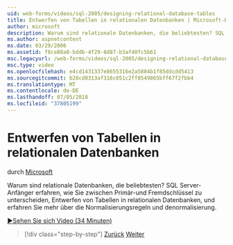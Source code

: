 ```yaml
---
uid: web-forms/videos/sql-2005/designing-relational-database-tables
title: Entwerfen von Tabellen in relationalen Datenbanken | Microsoft-Dokumentation
author: microsoft
description: Warum sind relationale Datenbanken, die beliebtesten? SQL Server-Anfänger erfahren, wie Sie Unterscheidung zwischen Primär- und Fremdschlüssel Schlüssel, relationale Datenbank entwerfen...
ms.author: aspnetcontent
ms.date: 03/29/2006
ms.assetid: f8ce88a0-bddb-4f29-8d87-b3af40fc5b61
msc.legacyurl: /web-forms/videos/sql-2005/designing-relational-database-tables
msc.type: video
ms.openlocfilehash: e4cd1431337e8655316e2a5884b1f85ddcdd5413
ms.sourcegitcommit: b28cd0313af316c051c2ff8549865bff67f2fbb4
ms.translationtype: MT
ms.contentlocale: de-DE
ms.lasthandoff: 07/05/2018
ms.locfileid: "37805199"
---
```

<a name="designing-relational-database-tables"></a>Entwerfen von Tabellen in relationalen Datenbanken
====================
durch [Microsoft](https://github.com/microsoft)

Warum sind relationale Datenbanken, die beliebtesten? SQL Server-Anfänger erfahren, wie Sie zwischen Primär-und Fremdschlüssel zu unterscheiden, Entwerfen von Tabellen in relationalen Datenbanken, und erfahren Sie mehr über die Normalisierungsregeln und denormalisierung.

[&#9654;Sehen Sie sich Video (34 Minuten)](https://channel9.msdn.com/Blogs/ASP-NET-Site-Videos/designing-relational-database-tables)

> [!div class="step-by-step"]
> [Zurück](more-about-column-data-types-and-other-properties.md)
> [Weiter](manipulating-database-data.md)
